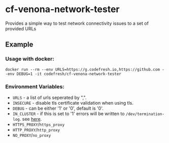 # cf-venona-network-tester
Provides a simple way to test network connectivity issues to a set of provided URLs

## Example
### Usage with docker:
`
docker run --rm --env URLS=https://g.codefresh.io,https://github.com --env DEBUG=1 -it codefresh/cf-venona-network-tester
`

### Environment Variables:
- `URLS` - a list of urls seperated by ",".
- `INSECURE` - disable tls certificate validation when using tls.
- `DEBUG` - can be either '1' or '0', default is '0'.
- `IN_CLUSTER` - if this is set to '1' errors will be written to `/dev/termination-log`. see [here](https://kubernetes.io/docs/tasks/debug-application-cluster/determine-reason-pod-failure/).
- `HTTPS_PROXY`/`https_proxy`
- `HTTP_PROXY`/`http_proxy`
- `NO_PROXY`/`no_proxy`
